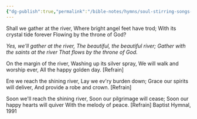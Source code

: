 ```yaml
---
{"dg-publish":true,"permalink":"/bible-notes/hymns/soul-stirring-songs-and-hymns/shall-we-gather-at-the-river/","title":"Shall We Gather at the River?","created":"","updated":""}
---
```



Shall we gather at the river,
Where bright angel feet have trod;
With its crystal tide forever
Flowing by the throne of God?

*Yes, we'll gather at the river,
The beautiful, the beautiful river;
Gather with the saints at the river
That flows by the throne of God.*

On the margin of the river,
Washing up its silver spray,
We will walk and worship ever,
All the happy golden day. [Refrain]

Ere we reach the shining river,
Lay we ev'ry burden down;
Grace our spirits will deliver,
And provide a robe and crown. [Refrain]

Soon we'll reach the shining river,
Soon our pilgrimage will cease;
Soon our happy hearts will quiver
With the melody of peace. [Refrain]
Baptist Hymnal, 1991